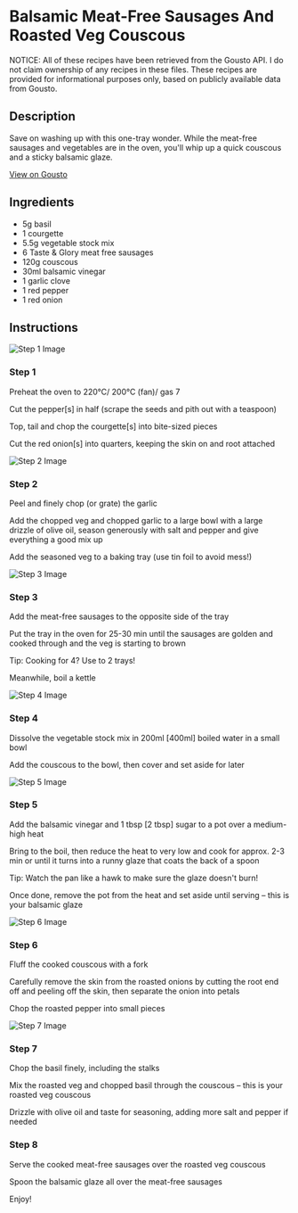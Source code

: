 # Balsamic Meat-Free Sausages And Roasted Veg Couscous

NOTICE: All of these recipes have been retrieved from the Gousto API. I do not claim ownership of any recipes in these files. These recipes are provided for informational purposes only, based on publicly available data from Gousto.

## Description

Save on washing up with this one-tray wonder. While the meat-free sausages and vegetables are in the oven, you'll whip up a quick couscous and a sticky balsamic glaze. 

[View on Gousto](https://www.gousto.co.uk/recipes/cookbook/balsamic-meat-free-sausages-roasted-veg-couscous)

## Ingredients

- 5g basil
- 1 courgette
- 5.5g vegetable stock mix
- 6 Taste & Glory meat free sausages
- 120g couscous
- 30ml balsamic vinegar
- 1 garlic clove
- 1 red pepper
- 1 red onion

## Instructions

![Step 1 Image](https://production-media.gousto.co.uk/cms/recipe-step-image/step-1-1618227799566-x200.jpg)

### Step 1

Preheat the oven to 220°C/ 200°C (fan)/ gas 7

Cut the pepper<span class="text-danger">[s]</span> in half (scrape the seeds and pith out with a teaspoon)

Top, tail and chop the courgette<span class="text-danger">[s] </span>into bite-sized pieces

Cut the red onion<span class="text-danger">[s]</span> into quarters, keeping the skin on and root attached

![Step 2 Image](https://production-media.gousto.co.uk/cms/recipe-step-image/step-2-1618227804380-x200.jpg)

### Step 2

Peel and finely chop (or grate) the garlic

Add the chopped veg and chopped garlic to a large bowl with a large drizzle of olive oil, season generously with salt and pepper and give everything a good mix up

Add the seasoned veg to a baking tray (use tin foil to avoid mess!)

![Step 3 Image](https://production-media.gousto.co.uk/cms/recipe-step-image/step-3-1618227810075-x200.jpg)

### Step 3

Add the meat-free sausages to the opposite side of the tray

Put the tray in the oven for 25-30 min until the sausages are golden and cooked through and the veg is starting to brown

Tip: Cooking for 4? Use to 2 trays!

Meanwhile, boil a kettle

![Step 4 Image](https://production-media.gousto.co.uk/cms/recipe-step-image/step-4-1618227814793-x200.jpg)

### Step 4

Dissolve the vegetable stock mix in 200ml<span class="text-danger"> [400ml] </span>boiled water in a small bowl

Add the couscous to the bowl, then cover and set aside for later

![Step 5 Image](https://production-media.gousto.co.uk/cms/recipe-step-image/step-5-1618227820538-x200.jpg)

### Step 5

Add the balsamic vinegar and 1 tbsp<span class="text-danger"> [2 tbsp]</span> sugar to a pot over a medium-high heat

Bring to the boil, then reduce the heat to very low and cook for approx. 2-3 min or until it turns into a runny glaze that coats the back of a spoon

Tip: Watch the pan like a hawk to make sure the glaze doesn't burn!

Once done, remove the pot from the heat and set aside until serving – this is your balsamic glaze

![Step 6 Image](https://production-media.gousto.co.uk/cms/recipe-step-image/step-6-1618227829360-x200.jpg)

### Step 6

Fluff the cooked couscous with a fork

Carefully remove the skin from the roasted onions by cutting the root end off and peeling off the skin, then separate the onion into petals

Chop the roasted pepper into small pieces

![Step 7 Image](https://production-media.gousto.co.uk/cms/recipe-step-image/step-7-1618227839563-x200.jpg)

### Step 7

Chop the basil finely, including the stalks

Mix the roasted veg and chopped basil through the couscous – this is your roasted veg couscous

Drizzle with olive oil and taste for seasoning, adding more salt and pepper if needed

### Step 8

Serve the cooked meat-free sausages over the roasted veg couscous

Spoon the balsamic glaze all over the meat-free sausages

Enjoy!

